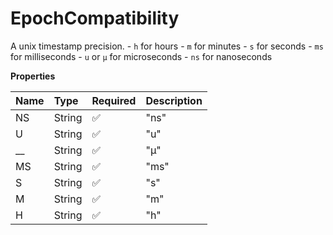 # EpochCompatibility

A unix timestamp precision. - `h` for hours - `m` for minutes - `s` for seconds - `ms` for milliseconds - `u` or `µ` for microseconds - `ns` for nanoseconds

**Properties**

| Name | Type   | Required | Description |
| :--- | :----- | :------- | :---------- |
| NS   | String | ✅       | "ns"        |
| U    | String | ✅       | "u"         |
| \_\_ | String | ✅       | "µ"         |
| MS   | String | ✅       | "ms"        |
| S    | String | ✅       | "s"         |
| M    | String | ✅       | "m"         |
| H    | String | ✅       | "h"         |

<!-- This file was generated by liblab | https://liblab.com/ -->
